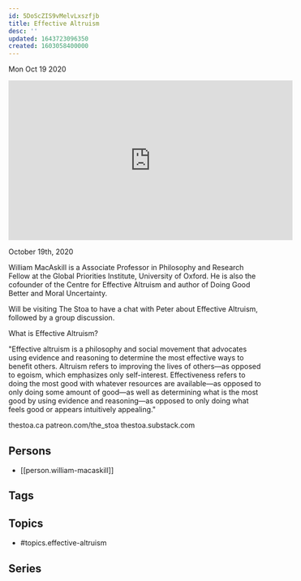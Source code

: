 ```yaml
---
id: 5DoScZIS9vMelvLxszfjb
title: Effective Altruism
desc: ''
updated: 1643723096350
created: 1603058400000
---
```





Mon Oct 19 2020

<iframe width="560" height="315" src="https://www.youtube.com/embed/bcXlPAQaBp4" title="Effective Altruism w/ William MacAskill" frameborder="0" allow="accelerometer; autoplay; clipboard-write; encrypted-media; gyroscope; picture-in-picture" allowfullscreen ></iframe>

October 19th, 2020

William MacAskill is a Associate Professor in Philosophy and Research Fellow at the Global Priorities Institute, University of Oxford. He is also the cofounder of the Centre for Effective Altruism and author of Doing Good Better and Moral Uncertainty.

Will be visiting The Stoa to have a chat with Peter about Effective Altruism, followed by a group discussion.

What is Effective Altruism?

"Effective altruism is a philosophy and social movement that advocates using evidence and reasoning to determine the most effective ways to benefit others. Altruism refers to improving the lives of others—as opposed to egoism, which emphasizes only self-interest. Effectiveness refers to doing the most good with whatever resources are available—as opposed to only doing some amount of good—as well as determining what is the most good by using evidence and reasoning—as opposed to only doing what feels good or appears intuitively appealing."

thestoa.ca
patreon.com/the_stoa
thestoa.substack.com

## Persons

- [[person.william-macaskill]]

## Tags



## Topics

- #topics.effective-altruism

## Series



